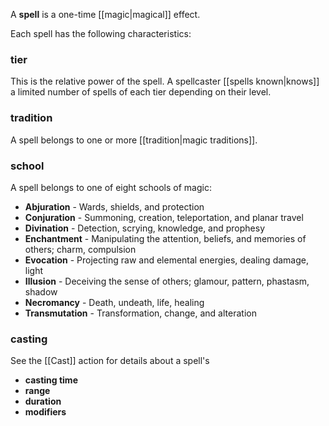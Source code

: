 A **spell** is a one-time [[magic|magical]] effect.  

Each spell has the following characteristics:

### tier

This is the relative power of the spell.  A spellcaster [[spells known|knows]] a limited number of spells of each tier depending on their level.

### tradition

A spell belongs to one or more [[tradition|magic traditions]].

### school

A spell belongs to one of eight schools of magic:

* **Abjuration** - Wards, shields, and protection  
* **Conjuration** - Summoning, creation, teleportation, and planar travel  
* **Divination** - Detection, scrying, knowledge, and prophesy  
* **Enchantment** - Manipulating the attention, beliefs, and memories of others; charm, compulsion
* **Evocation** - Projecting raw and elemental energies, dealing damage, light
* **Illusion** - Deceiving the sense of others; glamour, pattern, phastasm, shadow  
* **Necromancy** - Death, undeath, life, healing  
* **Transmutation** - Transformation, change, and alteration  

### casting

See the [[Cast]] action for details about a spell's 

* **casting time**
* **range**
* **duration**
* **modifiers**
